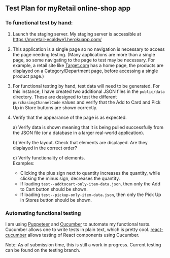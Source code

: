 ## Test Plan for myRetail online-shop app

### To functional test by hand:
1) Launch the staging server. My staging server is accessible at https://myretail-ecaldwe1.herokuapp.com/

2) This application is a single page so no navigation is necessary to access the page needing testing. (Many applications are more than a single page, so some navigating to the page to test may be necessary. For example, a retail site like [Target.com](https://www.target.com/) has a home page, the products are displayed on a Category/Department page, before accessing a single product page.)

3) For functional testing by hand, test data will need to be generated. For this instance, I have created two additional JSON files in the `public/data` directory. These are designed to test the different `purchasingChannelCode` values and verify that the Add to Card and Pick Up in Store buttons are shown correctly.

4) Verify that the appearance of the page is as expected.

   a) Verify data is shown meaning that it is being pulled successfully from the JSON file (or a database in a larger real-world application).

   b) Verify the layout. Check that elements are displayed.
   Are they displayed in the correct order?

   c) Verify functionality of elements.  
   Examples:
    - Clicking the plus sign next to quantity increases the quantity, while clicking the minus sign, decreases the quantity.
    - If loading `test--addtocart-only-item-data.json`, then only the Add to Cart button should be shown.
    - If loading `test--pickup-only-item-data.json`, then only the Pick Up in Stores button should be shown.





### Automating functional testing

I am using [Puppeteer](https://github.com/GoogleChrome/puppeteer) and [Cucumber](docs.cucumber.io/guides/) to automate my functional tests. Cucumber allows one to write tests in plain text, which is pretty cool. [react-cucumber](https://github.com/pzavolinsky/react-cucumber) allows testing of React components using Cucumber. 

Note: As of submission time, this is still a work in progress. Current testing can be found on the testing branch.
